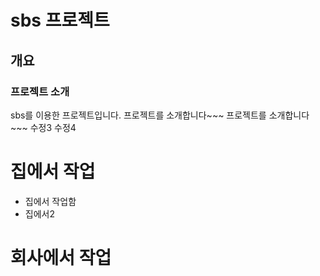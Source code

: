 <!-- markdown 언어 -->

# sbs 프로젝트

<!-- # : h1 -->

## 개요

<!-- ## : h2 -->

### 프로젝트 소개

<!-- ### : h3 -->

sbs를 이용한 프로젝트입니다.
프로젝트를 소개합니다~~~
프로젝트를 소개합니다~~~
수정3
수정4

# 집에서 작업

- 집에서 작업함
- 집에서2

# 회사에서 작업
